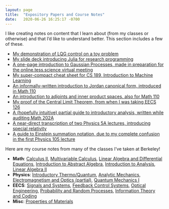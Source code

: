 ```yaml
---
layout: page
title:  "Expository Papers and Course Notes"
date:   2020-06-26 16:25:17 -0700
---
```


I like creating notes on content that I learn about (from my classes or otherwise) and that I’d like to understand better. This section includes a few of these.


- [My demonstration of LQG control on a toy problem](expository/control_exposition.pdf)
- [My slide deck introducing Julia for research programming](https://docs.google.com/presentation/d/1dvmnb5LJZTLZgEIhNHKpEvHhDMYvOkrQkkzFqFFNges/edit#slide=id.g9b606c9917_0_203)
- [A one-page introduction to Gaussian Processes, made in preparation for the online.tess.science virtual meeting](expository/gp_onepage.pdf)
- [My super-compact cheat sheet for CS 189, Introduction to Machine Learning](expository/CS189_Cheat_Sheet_Master.pdf)
- [An informally-written introduction to Jordan canonical form, introduced in Math 110](expository/jordan_intuitive.pdf)
- [An introduction to adjoints and inner product spaces, also for Math 110](expository/adjoints_ips.pdf)
- [My proof of the Central Limit Theorem, from when I was taking EECS 126](expository/clt.pdf)
- [A (hopefully intuitive) partial guide to introductory analysis, written while auditing Math 202A](expository/analysis.pdf)
- [A near-direct transcription of two Physics 5A lectures, introducing special relativity](expository/Relativity.pdf)
- [A guide to Einstein summation notation, due to my complete confusion in the first Physics 105 lecture](expository/einstein.pdf)

Here are my course notes from many of the classes I’ve taken at Berkeley!

- **Math**: [Calculus II](notes/math1b.pdf), [Multivariable Calculus](notes/math53.pdf), [Linear Algebra and Differential Equations](notes/math54.pdf), [Introduction to Abstract Algebra](notes/math113.pdf), [Introduction to Analysis](notes/math104.pdf), [Linear Algebra II](notes/math110.pdf)
- **Physics**: [Introductory Thermo/Quantum](notes/physics5c.pdf), [Analytic Mechanics](notes/physics105.pdf), [Electromagnetism and Optics (partial)](notes/physics110a.pdf), [Quantum Mechanics I](notes/physics137a.pdf)
- **EECS**: [Signals and Systems](notes/ee120.pdf), [Feedback Control Systems](notes/eec128.pdf), [Optical Engineering](notes/ee118.pdf), [Probability and Random Processes](notes/eecs126.pdf), [Information Theory and Coding](notes/ee229a.pdf)
- **Misc**: [Properties of Materials](notes/mse45.pdf)
